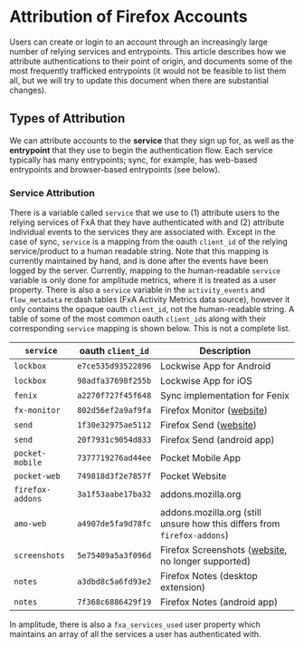 # Attribution of Firefox Accounts

Users can create or login to an account through an increasingly large number of relying services and entrypoints. This article describes how we attribute authentications to their point of origin, and documents some of the most frequently trafficked entrypoints (it would not be feasible to list them all, but we will try to update this document when there are substantial changes).

## Types of Attribution
We can attribute accounts to the **service** that they sign up for, as well as the **entrypoint** that they use to begin the authentication flow. Each service typically has many entrypoints; sync, for example, has web-based entrypoints and browser-based entrypoints (see below).

### Service Attribution
There is a variable called `service` that we use to (1) attribute users to the relying services of FxA that they have authenticated with and (2) attribute individual events to the services they are associated with. Except in the case of sync, `service` is a mapping from the oauth `client_id` of the relying service/product to a human readable string. Note that this mapping is currently maintained by hand, and is done after the events have been logged by the server. Currently, mapping to the human-readable `service` variable is only done for amplitude metrics, where it is treated as a user property. There is also a `service` variable in the `activity_events` and `flow_metadata` re:dash tables (FxA Activity Metrics data source), however it only contains the opaque oauth `client_id`, not the human-readable string. A table of some of the most common oauth `client_id`s along with their corresponding `service` mapping is shown below. This is not a complete list.

|`service`|oauth `client_id`|Description|
|---|---|---|
|`lockbox`|`e7ce535d93522896`|Lockwise App for Android|
|`lockbox`|`98adfa37698f255b`|Lockwise App for iOS|
|`fenix`|`a2270f727f45f648`|Sync implementation for Fenix|
|`fx-monitor`|`802d56ef2a9af9fa`|Firefox Monitor ([website](https://monitor.firefox.com/))|
|`send`|`1f30e32975ae5112`|Firefox Send ([website](https://send.firefox.com/))|
|`send`|`20f7931c9054d833`|Firefox Send (android app)|
|`pocket-mobile`|`7377719276ad44ee`|Pocket Mobile App|
|`pocket-web`|`749818d3f2e7857f`|Pocket Website|
|`firefox-addons`|`3a1f53aabe17ba32`|addons.mozilla.org|
|`amo-web`|`a4907de5fa9d78fc`|addons.mozilla.org (still unsure how this differs from `firefox-addons`)|
|`screenshots`|`5e75409a5a3f096d`|Firefox Screenshots ([website](https://screenshots.firefox.com/), no longer supported)|
|`notes`|`a3dbd8c5a6fd93e2`|Firefox Notes (desktop extension)|
|`notes`|`7f368c6886429f19`|Firefox Notes (android app)|

In amplitude, there is also a `fxa_services_used` user property which maintains an array of all the services a user has authenticated with.
